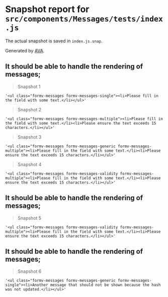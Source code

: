 # Snapshot report for `src/components/Messages/tests/index.js`

The actual snapshot is saved in `index.js.snap`.

Generated by [AVA](https://ava.li).

## It should be able to handle the rendering of messages;

> Snapshot 1

    '<ul class="formv-messages formv-messages-single"><li>Please fill in the field with some text.</li></ul>'

> Snapshot 2

    '<ul class="formv-messages formv-messages-multiple"><li>Please fill in the field with some text.</li><li>Please ensure the text exceeds 15 characters.</li></ul>'

> Snapshot 3

    '<ul class="formv-messages formv-messages-generic formv-messages-multiple"><li>Please fill in the field with some text.</li><li>Please ensure the text exceeds 15 characters.</li></ul>'

> Snapshot 4

    '<ul class="formv-messages formv-messages-validity formv-messages-multiple"><li>Please fill in the field with some text.</li><li>Please ensure the text exceeds 15 characters.</li></ul>'

## It should be able to handle the rendering of messages;

> Snapshot 5

    '<ul class="formv-messages formv-messages-validity formv-messages-multiple"><li>Please fill in the field with some text.</li><li>Please ensure the text exceeds 15 characters.</li></ul>'

## It should be able to handle the rendering of messages;

> Snapshot 6

    '<ul class="formv-messages formv-messages-generic formv-messages-single"><li>Another message that should not be shown because the hash was not updated.</li></ul>'
